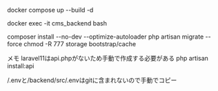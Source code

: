 docker compose up --build -d

docker exec -it cms_backend bash 

composer install --no-dev --optimize-autoloader
php artisan migrate --force
chmod -R 777 storage bootstrap/cache

メモ
laravel11はapi.phpがないため手動で作成する必要がある
php artisan install:api

/.envと/backend/src/.envはgitに含まれないので手動でコピー